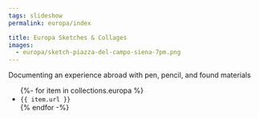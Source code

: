 ```yaml
---
tags: slideshow
permalink: europa/index

title: Europa Sketches & Collages
images:
  - europa/sketch-piazza-del-campo-siena-7pm.png
---
```

Documenting an experience abroad with pen, pencil, and found materials

<ul>
{%- for item in collections.europa %}
  <li><code>{{ item.url }}</code></li>
{% endfor -%}
</ul>

